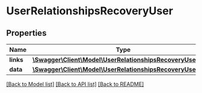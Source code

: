 # UserRelationshipsRecoveryUser

## Properties
Name | Type | Description | Notes
------------ | ------------- | ------------- | -------------
**links** | [**\Swagger\Client\Model\UserRelationshipsRecoveryUserLinks**](UserRelationshipsRecoveryUserLinks.md) |  | [optional] 
**data** | [**\Swagger\Client\Model\UserRelationshipsRecoveryUserData**](UserRelationshipsRecoveryUserData.md) |  | [optional] 

[[Back to Model list]](../../README.md#documentation-for-models) [[Back to API list]](../../README.md#documentation-for-api-endpoints) [[Back to README]](../../README.md)

